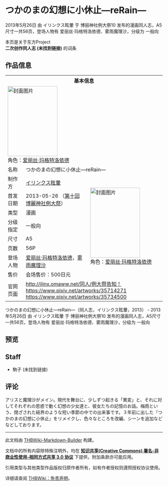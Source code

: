 # つかのまの幻想に小休止―reRain―

<!-- source html: G:\repos\THBWiki-Markdown-Builder\THBWikiMarkdown\Temp\main\d\d0\ns0%3A%E3%81%A4%E3%81%8B%E3%81%AE%E3%81%BE%E3%81%AE%E5%B9%BB%E6%83%B3%E3%81%AB%E5%B0%8F%E4%BC%91%E6%AD%A2%E2%80%95reRain%E2%80%95.html -->

2013年5月26日 由 イリンクス眩暈 于 博丽神社例大祭10 发布的漫画同人志，A5尺寸一共56页，登场人物有 爱丽丝·玛格特洛依德、雾雨魔理沙，分级为 一般向

本页是关于东方Project  
 **二次创作同人志 (未找到链接)** 的词条
## 作品信息

<table><tbody><tr><th colspan="3">基本信息</th></tr><tr><td class="cover-artwork-mobile" colspan="2"><a href="./文件-つかのまの幻想に小休止―reRain―封面.jpg.md" class="image" title="封面图片"><img alt="封面图片" src="https://upload.thwiki.cc/thumb/9/9f/%E3%81%A4%E3%81%8B%E3%81%AE%E3%81%BE%E3%81%AE%E5%B9%BB%E6%83%B3%E3%81%AB%E5%B0%8F%E4%BC%91%E6%AD%A2%E2%80%95reRain%E2%80%95%E5%B0%81%E9%9D%A2.jpg/159px-%E3%81%A4%E3%81%8B%E3%81%AE%E3%81%BE%E3%81%AE%E5%B9%BB%E6%83%B3%E3%81%AB%E5%B0%8F%E4%BC%91%E6%AD%A2%E2%80%95reRain%E2%80%95%E5%B0%81%E9%9D%A2.jpg" decoding="async" loading="lazy" width="159" height="224" srcset="https://upload.thwiki.cc/thumb/9/9f/%E3%81%A4%E3%81%8B%E3%81%AE%E3%81%BE%E3%81%AE%E5%B9%BB%E6%83%B3%E3%81%AB%E5%B0%8F%E4%BC%91%E6%AD%A2%E2%80%95reRain%E2%80%95%E5%B0%81%E9%9D%A2.jpg/238px-%E3%81%A4%E3%81%8B%E3%81%AE%E3%81%BE%E3%81%AE%E5%B9%BB%E6%83%B3%E3%81%AB%E5%B0%8F%E4%BC%91%E6%AD%A2%E2%80%95reRain%E2%80%95%E5%B0%81%E9%9D%A2.jpg 1.5x, https://upload.thwiki.cc/thumb/9/9f/%E3%81%A4%E3%81%8B%E3%81%AE%E3%81%BE%E3%81%AE%E5%B9%BB%E6%83%B3%E3%81%AB%E5%B0%8F%E4%BC%91%E6%AD%A2%E2%80%95reRain%E2%80%95%E5%B0%81%E9%9D%A2.jpg/318px-%E3%81%A4%E3%81%8B%E3%81%AE%E3%81%BE%E3%81%AE%E5%B9%BB%E6%83%B3%E3%81%AB%E5%B0%8F%E4%BC%91%E6%AD%A2%E2%80%95reRain%E2%80%95%E5%B0%81%E9%9D%A2.jpg 2x" data-file-width="727" data-file-height="1024"></a><div class="cover-char">角色：<a href="./爱丽丝·玛格特洛依德.md" title="爱丽丝·玛格特洛依德">爱丽丝·玛格特洛依德</a></div></td>
</tr><tr><td class="label">名称</td><td colspan="2"> つかのまの幻想に小休止―reRain― </td></tr><tr><td class="label">制作方</td><td><a href="./イリンクス眩暈.md" title="イリンクス眩暈">イリンクス眩暈</a></td><td class="cover-artwork" rowspan="8" style="min-width:224px;"><a href="./文件-つかのまの幻想に小休止―reRain―封面.jpg.md" class="image" title="封面图片"><img alt="封面图片" src="https://upload.thwiki.cc/thumb/9/9f/%E3%81%A4%E3%81%8B%E3%81%AE%E3%81%BE%E3%81%AE%E5%B9%BB%E6%83%B3%E3%81%AB%E5%B0%8F%E4%BC%91%E6%AD%A2%E2%80%95reRain%E2%80%95%E5%B0%81%E9%9D%A2.jpg/159px-%E3%81%A4%E3%81%8B%E3%81%AE%E3%81%BE%E3%81%AE%E5%B9%BB%E6%83%B3%E3%81%AB%E5%B0%8F%E4%BC%91%E6%AD%A2%E2%80%95reRain%E2%80%95%E5%B0%81%E9%9D%A2.jpg" decoding="async" loading="lazy" width="159" height="224" srcset="https://upload.thwiki.cc/thumb/9/9f/%E3%81%A4%E3%81%8B%E3%81%AE%E3%81%BE%E3%81%AE%E5%B9%BB%E6%83%B3%E3%81%AB%E5%B0%8F%E4%BC%91%E6%AD%A2%E2%80%95reRain%E2%80%95%E5%B0%81%E9%9D%A2.jpg/238px-%E3%81%A4%E3%81%8B%E3%81%AE%E3%81%BE%E3%81%AE%E5%B9%BB%E6%83%B3%E3%81%AB%E5%B0%8F%E4%BC%91%E6%AD%A2%E2%80%95reRain%E2%80%95%E5%B0%81%E9%9D%A2.jpg 1.5x, https://upload.thwiki.cc/thumb/9/9f/%E3%81%A4%E3%81%8B%E3%81%AE%E3%81%BE%E3%81%AE%E5%B9%BB%E6%83%B3%E3%81%AB%E5%B0%8F%E4%BC%91%E6%AD%A2%E2%80%95reRain%E2%80%95%E5%B0%81%E9%9D%A2.jpg/318px-%E3%81%A4%E3%81%8B%E3%81%AE%E3%81%BE%E3%81%AE%E5%B9%BB%E6%83%B3%E3%81%AB%E5%B0%8F%E4%BC%91%E6%AD%A2%E2%80%95reRain%E2%80%95%E5%B0%81%E9%9D%A2.jpg 2x" data-file-width="727" data-file-height="1024"></a><div class="cover-char">角色：<a href="./爱丽丝·玛格特洛依德.md" title="爱丽丝·玛格特洛依德">爱丽丝·玛格特洛依德</a></div></td>
</tr><tr><td class="label">首发日期</td><td>2013-05-26&#160;（<a href="/展会作品列表?e=%E5%8D%9A%E4%B8%BD%E7%A5%9E%E7%A4%BE%E4%BE%8B%E5%A4%A7%E7%A5%AD%2310">第十回 博麗神社例大祭</a>）</td></tr><tr><td class="label">类型</td><td>漫画</td></tr><tr><td class="label">分级指定</td><td>一般向</td></tr><tr><td class="label">尺寸</td><td>A5</td></tr><tr><td class="label">页数</td><td>56P</td></tr><tr><td class="label">登场人物</td><td><a href="./爱丽丝·玛格特洛依德.md" title="爱丽丝·玛格特洛依德">爱丽丝·玛格特洛依德</a>，<a href="./雾雨魔理沙.md" title="雾雨魔理沙">雾雨魔理沙</a></td></tr><tr><td class="label">售价</td><td>会场售价：500日元</td></tr>
<tr><td class="label">官网页面</td><td colspan="2"><a rel="nofollow" class="external free" href="http://ilinx.omaww.net/同人/例大祭告知！">http://ilinx.omaww.net/同人/例大祭告知！</a><br><a rel="nofollow" class="external free" href="https://www.pixiv.net/artworks/35714271">https://www.pixiv.net/artworks/35714271</a><br><a rel="nofollow" class="external free" href="https://www.pixiv.net/artworks/35734500">https://www.pixiv.net/artworks/35734500</a></td></tr></tbody></table>

つかのまの幻想に小休止―reRain―（同人志，イリンクス眩暈，2013） - 2013年5月26日 由 イリンクス眩暈 于 博丽神社例大祭10 发布的漫画同人志，A5尺寸一共56页，登场人物有 爱丽丝·玛格特洛依德、雾雨魔理沙，分级为 一般向
## 预览
## Staff
- 駒子 (未找到链接)

## 评论
  
アリスと魔理沙がメイン。現代を舞台に、少しずつ起きる「異変」と、それに対してそれぞれの思惑で動く幻想の少女達と、彼女たちの記憶のお話。梅雨という、閉ざされた結界のような短い季節の中での出来事です。３年前に出した『つかのまの幻想に小休止』をリメイクし、色々なところを改編、シーンを追加などなどしております。
  
  
  

  





---

此文档由 [THBWiki-Markdown-Builder](https://github.com/Delsin-Yu/THBWiki-Markdown-Builder) 构建。

文档中的所有内容除特殊注明外，均在 [**知识共享(Creative Commons) 署名-非商业性使用-相同方式共享 3.0 协议**](https://creativecommons.org/licenses/by-sa/3.0/deed.zh-hans) 下提供，附加条款亦可能应用。

引用类型与其他类型作品版权归原作者所有，如有作者授权则遵照授权协议使用。

详细请查阅 [THBWiki：免责声明](https://thbwiki.cc/THBWiki:%E5%85%8D%E8%B4%A3%E5%A3%B0%E6%98%8E)。

